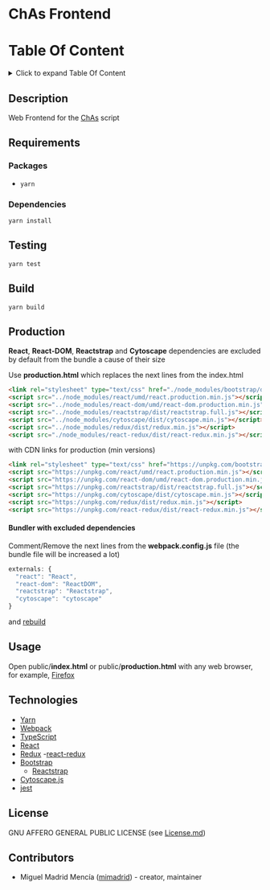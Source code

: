 # ChAs Frontend

# Table Of Content

<details>
<summary>Click to expand Table Of Content</summary>
<ul>
  <li><a href="#chas-frontend">ChAs Frontend</a><ul>
    <li><a href="#table-of-content">Table Of Content</a></li>
    <li><a href="#description">Description</a></li>
    <li><a href="#requirements">Requirements</a><ul>
      <li><a href="#packages">Packages</a></li>
      <li><a href="#dependencies">Dependencies</a></li>
    </ul></li>
    <li><a href="#testing">Testing</a></li>
    <li><a href="#build">Build</a></li>
    <li><a href="#production">Production</a><ul>
        <li><a href="#bundler-with-excluded-dependencies">Bundler with excluded dependencies</a></li>
    </ul></li></ul></li>
    <li><a href="#usage">Usage</a></li>
    <li><a href="#technologies">Technologies</a></li>
    <li><a href="#license">License</a></li>
    <li><a href="#contributors">Contributors</a></li>
  </ul></li>
</ul>
</details>

## Description
Web Frontend for the [ChAs](https://github.com/ricolab/Chromatin_Assortativity/) script

## Requirements

### Packages
- `yarn`

### Dependencies
`yarn install`

## Testing
`yarn test`

## Build
`yarn build`

## Production
**React**, **React-DOM**, **Reactstrap** and **Cytoscape** dependencies are excluded by default from the bundle a cause of their size

Use **production.html** which replaces the next lines from the index.html
```html
<link rel="stylesheet" type="text/css" href="./node_modules/bootstrap/dist/css/bootstrap.min.css">
<script src="../node_modules/react/umd/react.production.min.js"></script>
<script src="../node_modules/react-dom/umd/react-dom.production.min.js"></script>
<script src="../node_modules/reactstrap/dist/reactstrap.full.js"></script>
<script src="../node_modules/cytoscape/dist/cytoscape.min.js"></script>
<script src="../node_modules/redux/dist/redux.min.js"></script>
<script src="./node_modules/react-redux/dist/react-redux.min.js"></script>
```

with CDN links for production (min versions)

```html
<link rel="stylesheet" type="text/css" href="https://unpkg.com/bootstrap/dist/css/bootstrap.min.css">
<script src="https://unpkg.com/react/umd/react.production.min.js"></script>
<script src="https://unpkg.com/react-dom/umd/react-dom.production.min.js"></script>
<script src="https://unpkg.com/reactstrap/dist/reactstrap.full.js"></script>
<script src="https://unpkg.com/cytoscape/dist/cytoscape.min.js"></script>
<script src="https://unpkg.com/redux/dist/redux.min.js"></script>
<script src="https://unpkg.com/react-redux/dist/react-redux.min.js"></script>
```

#### Bundler with excluded dependencies
Comment/Remove the next lines from the **webpack.config.js** file (the bundle file will be increased a lot)
```js
externals: {
  "react": "React",
  "react-dom": "ReactDOM",
  "reactstrap": "Reactstrap",
  "cytoscape": "cytoscape"
}
```
and [rebuild](#build)

## Usage
Open public/**index.html** or public/**production.html** with any web browser, for example, [Firefox](https://www.mozilla.org/)

## Technologies
- [Yarn](https://yarnpkg.com/en/)
- [Webpack](https://webpack.js.org/)
- [TypeScript](https://www.typescriptlang.org/)
- [React](https://reactjs.org/)
- [Redux](https://redux.js.org/)
    -[react-redux](https://github.com/reduxjs/react-redux)
- [Bootstrap](https://getbootstrap.com/)
    - [Reactstrap](https://reactstrap.github.io/)
- [Cytoscape.js](http://js.cytoscape.org/)
- [jest](https://jestjs.io/)

## License
GNU AFFERO GENERAL PUBLIC LICENSE (see [License.md](./License.md))

## Contributors
- Miguel Madrid Mencía ([mimadrid](https://github.com/mimadrid)) - creator, maintainer
